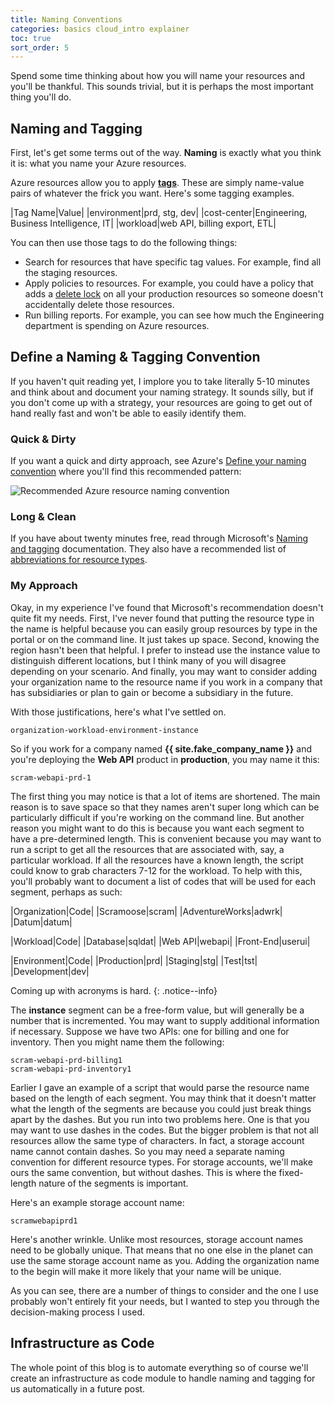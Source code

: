 ```yaml
---
title: Naming Conventions
categories: basics cloud_intro explainer
toc: true
sort_order: 5
---
```

Spend some time thinking about how you will name your resources and you'll be thankful.<!--more--> This sounds trivial, but it is perhaps the most important thing you'll do.

## Naming and Tagging

First, let's get some terms out of the way. **Naming** is exactly what you think it is: what you name your Azure resources.

Azure resources allow you to apply [**tags**](https://learn.microsoft.com/en-us/azure/azure-resource-manager/management/tag-resources). These are simply name-value pairs of whatever the frick you want. Here's some tagging examples.

|Tag Name|Value|
|environment|prd, stg, dev|
|cost-center|Engineering, Business Intelligence, IT|
|workload|web API, billing export, ETL|

You can then use those tags to do the following things:

- Search for resources that have specific tag values. For example, find all the staging resources.
- Apply policies to resources. For example, you could have a policy that adds a [delete lock](https://learn.microsoft.com/en-us/azure/azure-resource-manager/management/lock-resources?tabs=json) on all your production resources so someone doesn't accidentally delete those resources.
- Run billing reports. For example, you can see how much the Engineering department is spending on Azure resources.

## Define a Naming & Tagging Convention

If you haven't quit reading yet, I implore you to take literally 5-10 minutes and think about and document your naming strategy. It sounds silly, but if you don't come up with a strategy, your resources are going to get out of hand really fast and won't be able to easily identify them.

### Quick & Dirty

If you want a quick and dirty approach, see Azure's [Define your naming convention](https://learn.microsoft.com/en-us/azure/cloud-adoption-framework/ready/azure-best-practices/resource-naming) where you'll find this recommended pattern:

![Recommended Azure resource naming convention](https://learn.microsoft.com/en-us/azure/cloud-adoption-framework/_images/ready/resource-naming.png)

### Long & Clean

If you have about twenty minutes free, read through Microsoft's [Naming and tagging](https://learn.microsoft.com/en-us/azure/cloud-adoption-framework/ready/azure-best-practices/naming-and-tagging) documentation. They also have a recommended list of [abbreviations for resource types](https://learn.microsoft.com/en-us/azure/cloud-adoption-framework/ready/azure-best-practices/resource-abbreviations).

### My Approach

Okay, in my experience I've found that Microsoft's recommendation doesn't quite fit my needs. First, I've never found that putting the resource type in the name is helpful because you can easily group resources by type in the portal or on the command line. It just takes up space. Second, knowing the region hasn't been that helpful. I prefer to instead use the instance value to distinguish different locations, but I think many of you will disagree depending on your scenario. And finally, you may want to consider adding your organization name to the resource name if you work in a company that has subsidiaries or plan to gain or become a subsidiary in the future.

With those justifications, here's what I've settled on.

```
organization-workload-environment-instance
```

So if you work for a company named **{{ site.fake_company_name }}** and you're deploying the **Web API** product in **production**, you may name it this:

```
scram-webapi-prd-1
```

The first thing you may notice is that a lot of items are shortened. The main reason is to save space so that they names aren't super long which can be particularly difficult if you're working on the command line. But another reason you might want to do this is because you want each segment to have a pre-determined length. This is convenient because you may want to run a script to get all the resources that are associated with, say, a particular workload. If all the resources have a known length, the script could know to grab characters 7-12 for the workload. To help with this, you'll probably want to document a list of codes that will be used for each segment, perhaps as such:

|Organization|Code|
|Scramoose|scram|
|AdventureWorks|adwrk|
|Datum|datum|

|Workload|Code|
|Database|sqldat|
|Web API|webapi|
|Front-End|userui|

|Environment|Code|
|Production|prd|
|Staging|stg|
|Test|tst|
|Development|dev|

Coming up with acronyms is hard.
{: .notice--info}

The **instance** segment can be a free-form value, but will generally be a number that is incremented. You may want to supply additional information if necessary. Suppose we have two APIs: one for billing and one for inventory. Then you might name them the following:

```
scram-webapi-prd-billing1
scram-webapi-prd-inventory1
```

Earlier I gave an example of a script that would parse the resource name based on the length of each segment. You may think that it doesn't matter what the length of the segments are because you could just break things apart by the dashes. But you run into two problems here. One is that you may want to use dashes in the codes. But the bigger problem is that not all resources allow the same type of characters. In fact, a storage account name cannot contain dashes. So you may need a separate naming convention for different resource types. For storage accounts, we'll make ours the same convention, but without dashes. This is where the fixed-length nature of the segments is important.

Here's an example storage account name:

```
scramwebapiprd1
```

Here's another wrinkle. Unlike most resources, storage account names need to be globally unique. That means that no one else in the planet can use the same storage account name as you. Adding the organization name to the begin will make it more likely that your name will be unique.

As you can see, there are a number of things to consider and the one I use probably won't entirely fit your needs, but I wanted to step you through the decision-making process I used.

## Infrastructure as Code

The whole point of this blog is to automate everything so of course we'll create an infrastructure as code module to handle naming and tagging for us automatically in a future post.